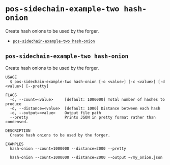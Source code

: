 # `pos-sidechain-example-two hash-onion`

Create hash onions to be used by the forger.

- [`pos-sidechain-example-two hash-onion`](#pos-sidechain-example-two-hash-onion)

## `pos-sidechain-example-two hash-onion`

Create hash onions to be used by the forger.

```
USAGE
  $ pos-sidechain-example-two hash-onion [-o <value>] [-c <value>] [-d <value>] [--pretty]

FLAGS
  -c, --count=<value>     [default: 1000000] Total number of hashes to produce
  -d, --distance=<value>  [default: 1000] Distance between each hash
  -o, --output=<value>    Output file path
  --pretty                Prints JSON in pretty format rather than condensed.

DESCRIPTION
  Create hash onions to be used by the forger.

EXAMPLES
  hash-onion --count=1000000 --distance=2000 --pretty

  hash-onion --count=1000000 --distance=2000 --output ~/my_onion.json
```
